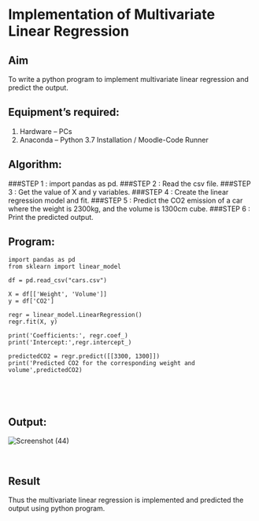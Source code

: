 # Implementation of Multivariate Linear Regression
## Aim
To write a python program to implement multivariate linear regression and predict the output.
## Equipment’s required:
1.	Hardware – PCs
2.	Anaconda – Python 3.7 Installation / Moodle-Code Runner
## Algorithm:
###STEP 1 :
import pandas as pd.
###STEP 2 :
Read the csv file.
###STEP 3 :
Get the value of X and y variables.
###STEP 4 :
Create the linear regression model and fit.
###STEP 5 :
Predict the CO2 emission of a car where the weight is 2300kg, and the volume is 1300cm
cube.
###STEP 6 :
Print the predicted output.
## Program:
```
import pandas as pd
from sklearn import linear_model

df = pd.read_csv("cars.csv")

X = df[['Weight', 'Volume']]
y = df['CO2']

regr = linear_model.LinearRegression()
regr.fit(X, y)

print('Coefficients:', regr.coef_)
print('Intercept:',regr.intercept_)

predictedCO2 = regr.predict([[3300, 1300]])
print('Predicted CO2 for the corresponding weight and volume',predictedCO2)





```
## Output:

![Screenshot (44)](https://user-images.githubusercontent.com/118787344/214808074-9a555538-9fdb-4a4f-9533-06a4f71d72cf.png)



<br>

## Result
Thus the multivariate linear regression is implemented and predicted the output using python program.

